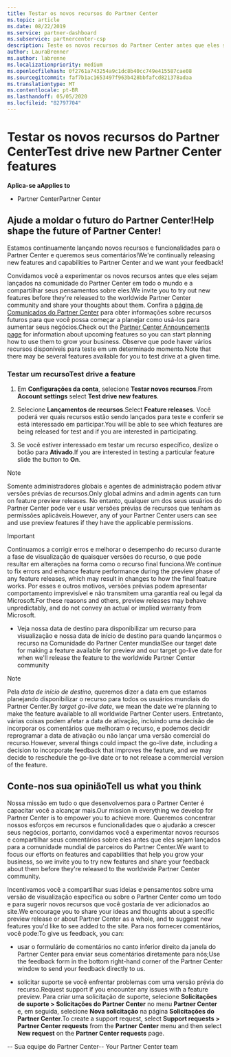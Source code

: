 ```yaml
---
title: Testar os novos recursos do Partner Center
ms.topic: article
ms.date: 08/22/2019
ms.service: partner-dashboard
ms.subservice: partnercenter-csp
description: Teste os novos recursos do Partner Center antes que eles sejam lançados e conte-nos sua opinião. Ajude a moldar o futuro do Partner Center!
author: LauraBrenner
ms.author: labrenne
ms.localizationpriority: medium
ms.openlocfilehash: 0f2761a743254a9c1dc8b40cc749e415587cae08
ms.sourcegitcommit: faf7b1ac1653497f963b428bbfafcd821378adaa
ms.translationtype: MT
ms.contentlocale: pt-BR
ms.lasthandoff: 05/05/2020
ms.locfileid: "82797704"
---
```

# <a name="test-drive-new-partner-center-features"></a><span data-ttu-id="b375e-104">Testar os novos recursos do Partner Center</span><span class="sxs-lookup"><span data-stu-id="b375e-104">Test drive new Partner Center features</span></span>

<span data-ttu-id="b375e-105">**Aplica-se a**</span><span class="sxs-lookup"><span data-stu-id="b375e-105">**Applies to**</span></span>

- <span data-ttu-id="b375e-106">Partner Center</span><span class="sxs-lookup"><span data-stu-id="b375e-106">Partner Center</span></span>

## <a name="help-shape-the-future-of-partner-center"></a><span data-ttu-id="b375e-107">Ajude a moldar o futuro do Partner Center!</span><span class="sxs-lookup"><span data-stu-id="b375e-107">Help shape the future of Partner Center!</span></span>

<span data-ttu-id="b375e-108">Estamos continuamente lançando novos recursos e funcionalidades para o Partner Center e queremos seus comentários!</span><span class="sxs-lookup"><span data-stu-id="b375e-108">We're continually releasing new features and capabilities to Partner Center and we want your feedback!</span></span> 

<span data-ttu-id="b375e-109">Convidamos você a experimentar os novos recursos antes que eles sejam lançados na comunidade do Partner Center em todo o mundo e a compartilhar seus pensamentos sobre eles.</span><span class="sxs-lookup"><span data-stu-id="b375e-109">We invite you to try out new features before they're released to the worldwide Partner Center community and share your thoughts about them.</span></span> <span data-ttu-id="b375e-110">Confira a [página de Comunicados do Partner Center](https://partnercenter.microsoft.com/pcv/announcements) para obter informações sobre recursos futuros para que você possa começar a planejar como usá-los para aumentar seus negócios.</span><span class="sxs-lookup"><span data-stu-id="b375e-110">Check out the [Partner Center Announcements page](https://partnercenter.microsoft.com/pcv/announcements) for information about upcoming features so you can start planning how to use them to grow your business.</span></span> <span data-ttu-id="b375e-111">Observe que pode haver vários recursos disponíveis para teste em um determinado momento.</span><span class="sxs-lookup"><span data-stu-id="b375e-111">Note that there may be several features available for you to test drive at a given time.</span></span>

### <a name="test-drive-a-feature"></a><span data-ttu-id="b375e-112">Testar um recurso</span><span class="sxs-lookup"><span data-stu-id="b375e-112">Test drive a feature</span></span>

1. <span data-ttu-id="b375e-113">Em **Configurações da conta**, selecione **Testar novos recursos**.</span><span class="sxs-lookup"><span data-stu-id="b375e-113">From **Account settings** select **Test drive new features**.</span></span>

2. <span data-ttu-id="b375e-114">Selecione **Lançamentos de recursos**.</span><span class="sxs-lookup"><span data-stu-id="b375e-114">Select **Feature releases**.</span></span> <span data-ttu-id="b375e-115">Você poderá ver quais recursos estão sendo lançados para teste e conferir se está interessado em participar.</span><span class="sxs-lookup"><span data-stu-id="b375e-115">You will be able to see which features are being released for test and if you are interested in participating.</span></span>

3. <span data-ttu-id="b375e-116">Se você estiver interessado em testar um recurso específico, deslize o botão para **Ativado**.</span><span class="sxs-lookup"><span data-stu-id="b375e-116">If you are interested in testing a particular feature slide the button to **On**.</span></span> 

> [!NOTE]  
>  <span data-ttu-id="b375e-117">Somente administradores globais e agentes de administração podem ativar versões prévias de recursos.</span><span class="sxs-lookup"><span data-stu-id="b375e-117">Only global admins and admin agents can turn on feature preview releases.</span></span> <span data-ttu-id="b375e-118">No entanto, qualquer um dos seus usuários do Partner Center pode ver e usar versões prévias de recursos que tenham as permissões aplicáveis.</span><span class="sxs-lookup"><span data-stu-id="b375e-118">However, any of your Partner Center users can see and use preview features if they have the applicable permissions.</span></span>

> [!IMPORTANT]  
> <span data-ttu-id="b375e-119">Continuamos a corrigir erros e melhorar o desempenho do recurso durante a fase de visualização de quaisquer versões do recurso, o que pode resultar em alterações na forma como o recurso final funciona.</span><span class="sxs-lookup"><span data-stu-id="b375e-119">We continue to fix errors and enhance feature performance during the preview phase of any feature releases, which may result in changes to how the final feature works.</span></span> <span data-ttu-id="b375e-120">Por esses e outros motivos, versões prévias podem apresentar comportamento imprevisível e não transmitem uma garantia real ou legal da Microsoft.</span><span class="sxs-lookup"><span data-stu-id="b375e-120">For these reasons and others, preview releases may behave unpredictably, and do not convey an actual or implied warranty from Microsoft.</span></span>

- <span data-ttu-id="b375e-121">Veja nossa data de destino para disponibilizar um recurso para visualização e nossa data de início de destino para quando lançarmos o recurso na Comunidade do Partner Center mundial</span><span class="sxs-lookup"><span data-stu-id="b375e-121">See our target date for making a feature available for preview and our target go-live date for when we'll release the feature to the worldwide Partner Center community</span></span>

> [!NOTE]  
>  <span data-ttu-id="b375e-122">Pela *data de início de destino*, queremos dizer a data em que estamos planejando disponibilizar o recurso para todos os usuários mundiais do Partner Center.</span><span class="sxs-lookup"><span data-stu-id="b375e-122">By *target go-live date*, we mean the date we're planning to make the feature available to all worldwide Partner Center users.</span></span> <span data-ttu-id="b375e-123">Entretanto, várias coisas podem afetar a data de ativação, incluindo uma decisão de incorporar os comentários que melhoram o recurso, e podemos decidir reprogramar a data de ativação ou não lançar uma versão comercial do recurso.</span><span class="sxs-lookup"><span data-stu-id="b375e-123">However, several things could impact the go-live date, including a decision to incorporate feedback that improves the feature, and we may decide to reschedule the go-live date or to not release a commercial version of the feature.</span></span>  


 
## <a name="tell-us-what-you-think"></a><span data-ttu-id="b375e-124">Conte-nos sua opinião</span><span class="sxs-lookup"><span data-stu-id="b375e-124">Tell us what you think</span></span>

<span data-ttu-id="b375e-125">Nossa missão em tudo o que desenvolvemos para o Partner Center é capacitar você a alcançar mais.</span><span class="sxs-lookup"><span data-stu-id="b375e-125">Our mission in everything we develop for Partner Center is to empower you to achieve more.</span></span> <span data-ttu-id="b375e-126">Queremos concentrar nossos esforços em recursos e funcionalidades que o ajudarão a crescer seus negócios, portanto, convidamos você a experimentar novos recursos e compartilhar seus comentários sobre eles antes que eles sejam lançados para a comunidade mundial de parceiros do Partner Center.</span><span class="sxs-lookup"><span data-stu-id="b375e-126">We want to focus our efforts on features and capabilities that help you grow your business, so we invite you to try new features and share your feedback about them before they're released to the worldwide Partner Center community.</span></span> 

<span data-ttu-id="b375e-127">Incentivamos você a compartilhar suas ideias e pensamentos sobre uma versão de visualização específica ou sobre o Partner Center como um todo e para sugerir novos recursos que você gostaria de ver adicionados ao site.</span><span class="sxs-lookup"><span data-stu-id="b375e-127">We encourage you to share your ideas and thoughts about a specific preview release or about Partner Center as a whole, and to suggest new features you'd like to see added to the site.</span></span> <span data-ttu-id="b375e-128">Para nos fornecer comentários, você pode:</span><span class="sxs-lookup"><span data-stu-id="b375e-128">To give us feedback, you can:</span></span>  

-   <span data-ttu-id="b375e-129">usar o formulário de comentários no canto inferior direito da janela do Partner Center para enviar seus comentários diretamente para nós;</span><span class="sxs-lookup"><span data-stu-id="b375e-129">Use the feedback form in the bottom right-hand corner of the Partner Center window to send your feedback directly to us.</span></span> 

-   <span data-ttu-id="b375e-130">solicitar suporte se você enfrentar problemas com uma versão prévia do recurso.</span><span class="sxs-lookup"><span data-stu-id="b375e-130">Request support if you encounter any issues with a feature preview.</span></span> <span data-ttu-id="b375e-131">Para criar uma solicitação de suporte, selecione **Solicitações de suporte > Solicitações do Partner Center** no menu **Partner Center** e, em seguida, selecione **Nova solicitação** na página **Solicitações do Partner Center**.</span><span class="sxs-lookup"><span data-stu-id="b375e-131">To create a support request, select **Support requests > Partner Center requests** from the **Partner Center** menu and then select **New request** on the **Partner Center requests** page.</span></span>



<span data-ttu-id="b375e-132">-- Sua equipe do Partner Center</span><span class="sxs-lookup"><span data-stu-id="b375e-132">-- Your Partner Center team</span></span>

